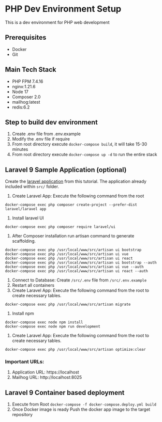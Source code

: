 # PHP Dev Environment Setup

This is a dev environment for PHP web development

## Prerequisites
- Docker
- Git

## Main Tech Stack
- PHP FPM 7.4.16
- nginx:1.21.6
- Node 17
- Composer 2.0
- mailhog:latest
- redis:6.2

## Step to build dev environment
1. Create .env file from .env.example
1. Modify the .env file if require
1. From root directory execute `docker-compose build`, it will take 15-30 minutes
1. From root directory execute `docker-compose up -d` to run the entire stack


## Laravel 9 Sample Application (optional)
Create the [laravel application](https://www.positronx.io/laravel-custom-authentication-login-and-registration-tutorial/) from this tutorial.
The application already included within `src/` folder.

1. Create Laravel App: Execute the following command from the root
```
docker-compose exec php composer create-project --prefer-dist laravel/laravel app
```
1. Install laravel UI
```
docker-compose exec php composer require laravel/ui
```
1. After Composer installation run artisan command to generate scaffolding.
```
docker-compose exec php /usr/local/www/src/artisan ui bootstrap
docker-compose exec php /usr/local/www/src/artisan ui vue
docker-compose exec php /usr/local/www/src/artisan ui react
docker-compose exec php /usr/local/www/src/artisan ui bootstrap --auth
docker-compose exec php /usr/local/www/src/artisan ui vue --auth
docker-compose exec php /usr/local/www/src/artisan ui react --auth
```
1. Connect to Database: Create `/src/.env` file from `/src/.env.example`
1. Restart all containers
1. Create Laravel App: Execute the following command from the root to create necessary tables.
```
docker-compose exec php /usr/local/www/src/artisan migrate
```
1. Install npm
```
docker-compose exec node npm install
docker-compose exec node npm run development
```
1. Create Laravel App: Execute the following command from the root to create necessary tables.
```
docker-compose exec php /usr/local/www/src/artisan optimize:clear
```

### Important URLs:
1. Application URL: https://localhost
2. Mailhog URL: http://localhost:8025

## Laravel 9 Container based deployment
1. Execute from Root `docker-compose -f docker-compose.deploy.yml build`
2. Once Docker image is ready Push the docker app image to the target repository